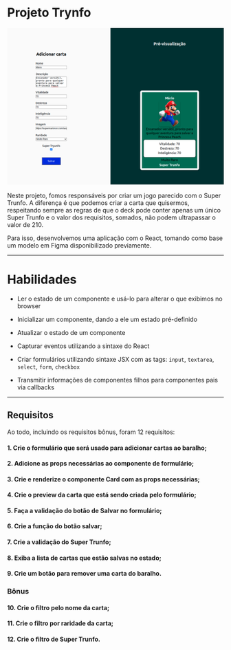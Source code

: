 # Projeto Trynfo

<img src="../../images/TRYUNFO.png" alt="Project-logo">

Neste projeto, fomos responsáveis por criar um jogo parecido com o Super Trunfo. A diferença é que podemos criar a carta que quisermos, respeitando sempre as regras de que o deck pode conter apenas um único Super Trunfo e o valor dos requisitos, somados, não podem ultrapassar o valor de 210.

Para isso, desenvolvemos uma aplicação com o React, tomando como base um modelo em Figma disponibilizado previamente.

---

# Habilidades

- Ler o estado de um componente e usá-lo para alterar o que exibimos no browser

- Inicializar um componente, dando a ele um estado pré-definido

- Atualizar o estado de um componente

- Capturar eventos utilizando a sintaxe do React

- Criar formulários utilizando sintaxe JSX com as tags: `input`, `textarea`, `select`, `form`, `checkbox`

- Transmitir informações de componentes filhos para componentes pais via callbacks

---

## Requisitos

Ao todo, incluindo os requisitos bônus, foram 12 requisitos:

#### 1. Crie o formulário que será usado para adicionar cartas ao baralho;

#### 2. Adicione as props necessárias ao componente de formulário;

#### 3. Crie e renderize o componente Card com as props necessárias;

#### 4. Crie o preview da carta que está sendo criada pelo formulário;

#### 5. Faça a validação do botão de Salvar no formulário;

#### 6. Crie a função do botão salvar;

#### 7. Crie a validação do Super Trunfo;

#### 8. Exiba a lista de cartas que estão salvas no estado;

#### 9. Crie um botão para remover uma carta do baralho.

### Bônus

#### 10. Crie o filtro pelo nome da carta;

#### 11. Crie o filtro por raridade da carta;

#### 12. Crie o filtro de Super Trunfo.